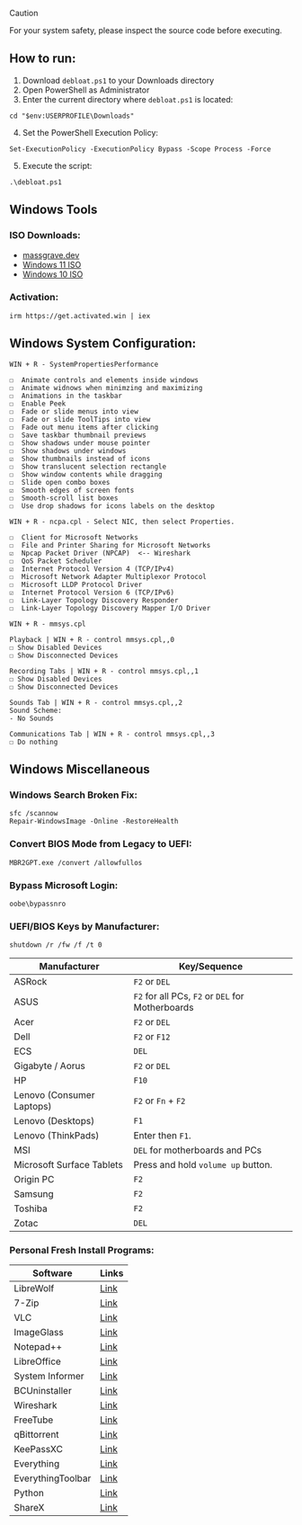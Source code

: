 > [!CAUTION]
> For your system safety, please inspect the source code before executing.

## How to run:
1. Download `debloat.ps1` to your Downloads directory
2. Open PowerShell as Administrator
3. Enter the current directory where `debloat.ps1` is located:
```
cd "$env:USERPROFILE\Downloads"
```
4. Set the PowerShell Execution Policy:
```
Set-ExecutionPolicy -ExecutionPolicy Bypass -Scope Process -Force
```
5. Execute the script:
```
.\debloat.ps1
```

## Windows Tools

### ISO Downloads:
- [massgrave.dev](https://massgrave.dev/genuine-installation-media.html)
- [Windows 11 ISO](https://www.microsoft.com/software-download/windows11)
- [Windows 10 ISO](https://www.microsoft.com/software-download/windows10ISO)

### Activation:
```
irm https://get.activated.win | iex
```

## Windows System Configuration:
```
WIN + R - SystemPropertiesPerformance

☐  Animate controls and elements inside windows
☐  Animate widnows when minimzing and maximizing
☐  Animations in the taskbar
☐  Enable Peek
☐  Fade or slide menus into view
☐  Fade or slide ToolTips into view
☐  Fade out menu items after clicking
☐  Save taskbar thumbnail previews
☐  Show shadows under mouse pointer
☐  Show shadows under windows
☑  Show thumbnails instead of icons
☐  Show translucent selection rectangle
☐  Show window contents while dragging
☐  Slide open combo boxes
☑  Smooth edges of screen fonts
☐  Smooth-scroll list boxes
☐  Use drop shadows for icons labels on the desktop
```

```
WIN + R - ncpa.cpl - Select NIC, then select Properties.

☐  Client for Microsoft Networks
☐  File and Printer Sharing for Microsoft Networks
☑  Npcap Packet Driver (NPCAP)  <-- Wireshark
☐  QoS Packet Scheduler
☑  Internet Protocol Version 4 (TCP/IPv4)
☐  Microsoft Network Adapter Multiplexor Protocol
☐  Microsoft LLDP Protocol Driver
☑  Internet Protocol Version 6 (TCP/IPv6)
☐  Link-Layer Topology Discovery Responder
☐  Link-Layer Topology Discovery Mapper I/O Driver
```

```
WIN + R - mmsys.cpl

Playback | WIN + R - control mmsys.cpl,,0
☐ Show Disabled Devices
☐ Show Disconnected Devices

Recording Tabs | WIN + R - control mmsys.cpl,,1
☐ Show Disabled Devices
☐ Show Disconnected Devices

Sounds Tab | WIN + R - control mmsys.cpl,,2
Sound Scheme:
- No Sounds

Communications Tab | WIN + R - control mmsys.cpl,,3
☐ Do nothing
```

## Windows Miscellaneous

### Windows Search Broken Fix:
```
sfc /scannow
Repair-WindowsImage -Online -RestoreHealth
```

### Convert BIOS Mode from Legacy to UEFI:
```
MBR2GPT.exe /convert /allowfullos
```

### Bypass Microsoft Login:
```
oobe\bypassnro
```

### UEFI/BIOS Keys by Manufacturer:
```
shutdown /r /fw /f /t 0
```
|Manufacturer|Key/Sequence|
|-|-|
|ASRock|`F2` or `DEL`|
|ASUS|`F2` for all PCs, `F2` or `DEL` for Motherboards|
|Acer|`F2` or `DEL`|
|Dell|`F2` or `F12`|
|ECS |`DEL`|
|Gigabyte / Aorus|`F2` or `DEL`|
|HP|`F10`|
|Lenovo (Consumer Laptops)|`F2` or `Fn` + `F2`|
|Lenovo (Desktops)|`F1`|
|Lenovo (ThinkPads)|Enter then `F1`.|
|MSI|`DEL` for motherboards and PCs|
|Microsoft Surface Tablets|Press and hold `volume up` button.|
|Origin PC|`F2`|
|Samsung|`F2`|
|Toshiba|`F2`|
|Zotac|`DEL`|

### Personal Fresh Install Programs:
| Software | Links |
|-|-|
| LibreWolf | [Link](https://librewolf.net/installation/) |
| 7-Zip | [Link](https://7-zip.org/download.html) |
| VLC | [Link](https://www.videolan.org/vlc/) |
| ImageGlass | [Link](https://imageglass.org/download) |
| Notepad++ | [Link](https://notepad-plus-plus.org/downloads/) |
| LibreOffice | [Link](https://www.libreoffice.org/download/download-libreoffice/) |
| System Informer | [Link](https://www.systeminformer.com/nightly.php) |
| BCUninstaller | [Link](https://github.com/Klocman/Bulk-Crap-Uninstaller/releases/latest) |
| Wireshark | [Link](https://www.wireshark.org/download.html) |
| FreeTube | [Link](https://freetubeapp.io/#download) |
| qBittorrent | [Link](https://www.qbittorrent.org/download) |
| KeePassXC | [Link](https://keepassxc.org/download) |
| Everything | [Link](https://www.voidtools.com/) |
| EverythingToolbar | [Link](https://github.com/srwi/EverythingToolbar/releases/latest) |
| Python | [Link](https://www.python.org/downloads/) |
| ShareX | [Link](https://getsharex.com/downloads) |
